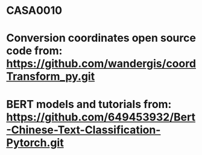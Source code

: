 # CASA0010
# Conversion coordinates open source code from: https://github.com/wandergis/coordTransform_py.git
# BERT models and tutorials from: https://github.com/649453932/Bert-Chinese-Text-Classification-Pytorch.git
